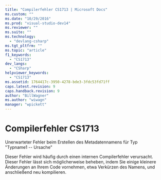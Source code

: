 ```yaml
---
title: "Compilerfehler CS1713 | Microsoft Docs"
ms.custom: ""
ms.date: "10/29/2016"
ms.prod: "visual-studio-dev14"
ms.reviewer: ""
ms.suite: ""
ms.technology: 
  - "devlang-csharp"
ms.tgt_pltfrm: ""
ms.topic: "article"
f1_keywords: 
  - "CS1713"
dev_langs: 
  - "CSharp"
helpviewer_keywords: 
  - "CS1713"
ms.assetid: 1764417c-3950-4278-bde3-3fdc53fd71ff
caps.latest.revision: 9
caps.handback.revision: 9
author: "BillWagner"
ms.author: "wiwagn"
manager: "wpickett"
---
```

# Compilerfehler CS1713
Unerwarteter Fehler beim Erstellen des Metadatennamens für Typ "Typname1 \-\- Ursache"  
  
 Dieser Fehler wird häufig durch einen internen Compilerfehler verursacht. Dieser Fehler lässt sich möglicherweise beheben, indem Sie einige kleinere Änderungen an Ihrem Code vornehmen, etwa Verkürzen des Namens, und anschließend neu kompilieren.